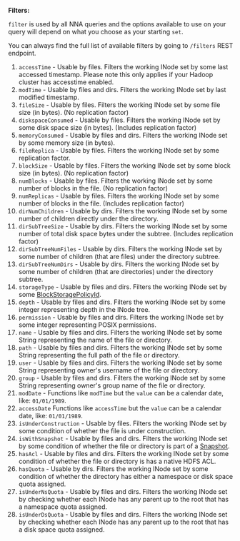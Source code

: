 **Filters:**

`filter` is used by all NNA queries and the options available to use on your query will depend on what you choose as your starting `set`.

You can always find the full list of available filters by going to `/filters` REST endpoint.

1. `accessTime` - Usable by files. Filters the working INode set by some last accessed timestamp. Please note this only applies if your Hadoop cluster has accesstime enabled.
2. `modTime` - Usable by files and dirs. Filters the working INode set by last modified timestamp. 
3. `fileSize` - Usable by files. Filters the working INode set by some file size (in bytes). (No replication factor)
4. `diskspaceConsumed` - Usable by files. Filters the working INode set by some disk space size (in bytes). (Includes replication factor)
5. `memoryConsumed` - Usable by files and dirs. Filters the working INode set by some memory size (in bytes). 
6. `fileReplica` - Usable by files. Filters the working INode set by some replication factor. 
7. `blockSize` - Usable by files. Filters the working INode set by some block size (in bytes). (No replication factor)
8. `numBlocks` - Usable by files. Filters the working INode set by some number of blocks in the file. (No replication factor)
9. `numReplicas` - Usable by files. Filters the working INode set by some number of blocks in the file. (Includes replication factor)
10. `dirNumChildren` - Usable by dirs. Filters the working INode set by some number of children directly under the directory.
11. `dirSubTreeSize` - Usable by dirs. Filters the working INode set by some number of total disk space bytes under the subtree. (Includes replication factor)
12. `dirSubTreeNumFiles` - Usable by dirs. Filters the working INode set by some number of children (that are files) under the directory subtree.
13. `dirSubTreeNumDirs` - Usable by dirs. Filters the working INode set by some number of  children (that are directories) under the directory subtree.
14. `storageType` - Usable by files and dirs. Filters the working INode set by some [BlockStoragePolicyId](https://hadoop.apache.org/docs/stable/hadoop-project-dist/hadoop-hdfs/ArchivalStorage.html#Storage_Types_and_Storage_Policies).
15. `depth` - Usable by files and dirs. Filters the working INode set by some integer representing depth in the INode tree. 
16. `permission` - Usable by files and dirs. Filters the working INode set by some integer representing POSIX permissions. 
17. `name` - Usable by files and dirs. Filters the working INode set by some String representing the name of the file or directory. 
18. `path` - Usable by files and dirs. Filters the working INode set by some String representing the full path of the file or directory. 
19. `user` - Usable by files and dirs. Filters the working INode set by some String representing owner's username of the file or directory. 
20. `group` - Usable by files and dirs. Filters the working INode set by some String representing owner's group name of the file or directory. 
21. `modDate` - Functions like `modTime` but the `value` can be a calendar date, like: `01/01/1989`.
22. `accessDate` Functions like `accessTime` but the `value` can be a calendar date, like: `01/01/1989`.
23. `isUnderConstruction` - Usable by files. Filters the working INode set by some condition of whether the file is under construction.
24. `isWithSnapshot` - Usable by files and dirs. Filters the working INode set by some condition of whether the file or directory is part of a [Snapshot](https://hadoop.apache.org/docs/stable/hadoop-project-dist/hadoop-hdfs/HdfsSnapshots.html).
25. `hasAcl` - Usable by files and dirs. Filters the working INode set by some condition of whether the file or directory is has a native HDFS ACL.
26. `hasQuota` - Usable by dirs. Filters the working INode set by some condition of whether the directory has either a namespace or disk space quota assigned.
27. `isUnderNsQuota` - Usable by files and dirs. Filters the working INode set by checking whether each INode has any parent up to the root that has a namespace quota assigned.
28. `isUnderDsQuota` - Usable by files and dirs. Filters the working INode set by checking whether each INode has any parent up to the root that has a disk space quota assigned.